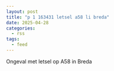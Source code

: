 ```yaml
---
layout: post
title: "p 1 163431 letsel a58 li breda"
date: 2025-04-28
categories: 
  - rss
tags: 
  - feed
---
```


Ongeval met letsel op A58 in Breda

